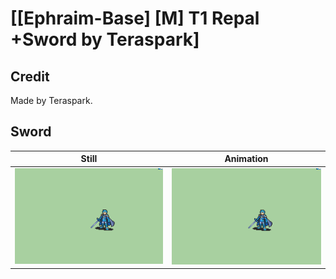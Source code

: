 # [\[Ephraim-Base\] \[M\] T1 Repal +Sword by Teraspark]

## Credit

Made by Teraspark.
	
## Sword

| Still | Animation |
| :---: | :-------: |
| ![Sword still](./Sword_000.png) | ![Sword animation](./Sword.gif) |
